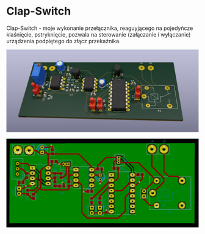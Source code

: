 # Clap-Switch
Clap-Switch - moje wykonanie przełącznika, reaguyjącego na pojedyńcze klaśnięcie, pstryknięcie, pozwala na sterowanie (załączanie i wyłączanie) urządzenia podpiętego do złącz przekaźnika.

![alt text](https://github.com/wisnia1998/Clap-Switch/blob/master/cal.png)

![alt text](https://github.com/wisnia1998/Clap-Switch/blob/master/pcb.png)
